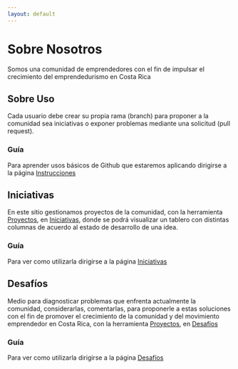 ```yaml
---
layout: default
---
```


# Sobre Nosotros

Somos una comunidad de emprendedores con el fin de impulsar el crecimiento del emprendedurismo en Costa Rica

## Sobre Uso

Cada usuario debe crear su propia rama (branch) para proponer a la comunidad sea iniciativas o exponer problemas mediante una solicitud (pull request).

### Guía

Para aprender usos básicos de Github que estaremos aplicando dirigirse a la página [Instrucciones](https://github.com/startupscr/Comunidad/wiki/Instrucciones)

## Iniciativas

En este sitio gestionamos proyectos de la comunidad, con la herramienta [Proyectos](https://github.com/startupscr/iniciativas/projects), en [Iniciativas](https://github.com/startupscr/iniciativas/projects/1), donde se podrá visualizar un tablero con distintas columnas de acuerdo al estado de desarrollo de una idea.

### Guía

Para ver como utilizarla dirigirse a la página [Iniciativas](https://github.com/startupscr/Comunidad/wiki/Iniciativas)

## Desafíos

Medio para diagnosticar problemas que enfrenta actualmente la comunidad, considerarlas, comentarlas, para proponerle a estas soluciones con el fin de promover el crecimiento de la comunidad y del movimiento emprendedor en Costa Rica, con la herramienta [Proyectos](https://github.com/startupscr/iniciativas/projects), en [Desafíos](https://github.com/startupscr/iniciativas/projects/2)

### Guía

Para ver como utilizarla dirigirse a la página [Desafíos](https://github.com/startupscr/Comunidad/wiki/Desaf%C3%ADos)
